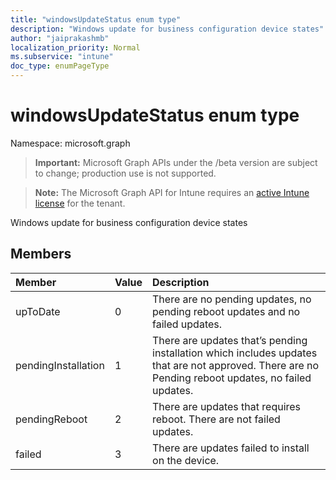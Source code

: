 ```yaml
---
title: "windowsUpdateStatus enum type"
description: "Windows update for business configuration device states"
author: "jaiprakashmb"
localization_priority: Normal
ms.subservice: "intune"
doc_type: enumPageType
---
```


# windowsUpdateStatus enum type

Namespace: microsoft.graph

> **Important:** Microsoft Graph APIs under the /beta version are subject to change; production use is not supported.

> **Note:** The Microsoft Graph API for Intune requires an [active Intune license](https://go.microsoft.com/fwlink/?linkid=839381) for the tenant.

Windows update for business configuration device states

## Members
|Member|Value|Description|
|:---|:---|:---|
|upToDate|0|There are no pending updates, no pending reboot updates and no failed updates.|
|pendingInstallation|1|There are updates that’s pending installation which includes updates that are not approved. There are no Pending reboot updates, no failed updates.|
|pendingReboot|2|There are updates that requires reboot. There are not failed updates.|
|failed|3|There are updates failed to install on the device.|